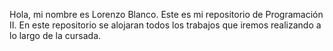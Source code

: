 Hola, mi nombre es Lorenzo Blanco. Este es mi repositorio de Programación II. 
En este repositorio se alojaran todos los trabajos que iremos realizando a lo 
largo de la cursada. 
